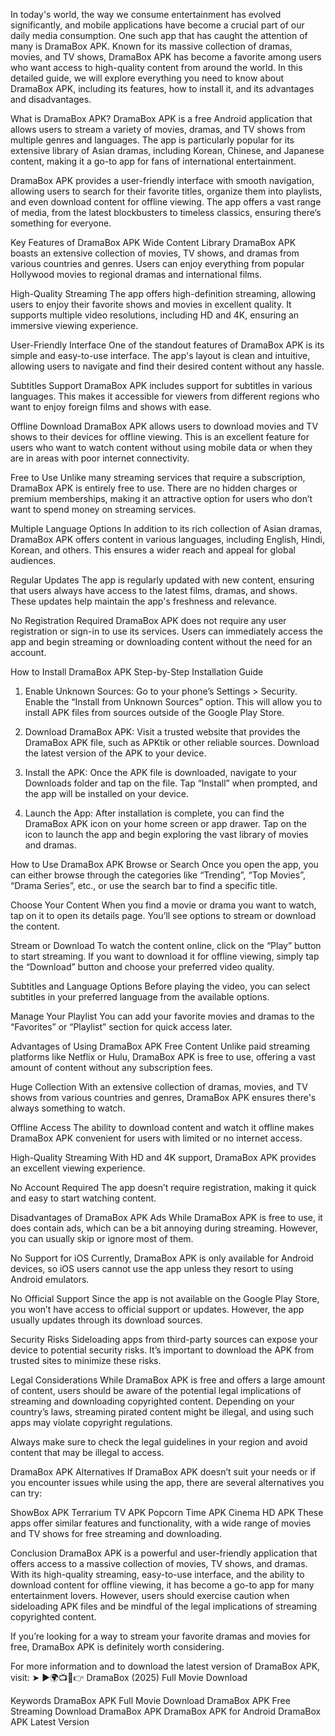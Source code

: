 In today's world, the way we consume entertainment has evolved significantly, and mobile applications have become a crucial part of our daily media consumption. One such app that has caught the attention of many is DramaBox APK. Known for its massive collection of dramas, movies, and TV shows, DramaBox APK has become a favorite among users who want access to high-quality content from around the world. In this detailed guide, we will explore everything you need to know about DramaBox APK, including its features, how to install it, and its advantages and disadvantages.

What is DramaBox APK?
DramaBox APK is a free Android application that allows users to stream a variety of movies, dramas, and TV shows from multiple genres and languages. The app is particularly popular for its extensive library of Asian dramas, including Korean, Chinese, and Japanese content, making it a go-to app for fans of international entertainment.

DramaBox APK provides a user-friendly interface with smooth navigation, allowing users to search for their favorite titles, organize them into playlists, and even download content for offline viewing. The app offers a vast range of media, from the latest blockbusters to timeless classics, ensuring there’s something for everyone.

Key Features of DramaBox APK
Wide Content Library
DramaBox APK boasts an extensive collection of movies, TV shows, and dramas from various countries and genres. Users can enjoy everything from popular Hollywood movies to regional dramas and international films.

High-Quality Streaming
The app offers high-definition streaming, allowing users to enjoy their favorite shows and movies in excellent quality. It supports multiple video resolutions, including HD and 4K, ensuring an immersive viewing experience.

User-Friendly Interface
One of the standout features of DramaBox APK is its simple and easy-to-use interface. The app's layout is clean and intuitive, allowing users to navigate and find their desired content without any hassle.

Subtitles Support
DramaBox APK includes support for subtitles in various languages. This makes it accessible for viewers from different regions who want to enjoy foreign films and shows with ease.

Offline Download
DramaBox APK allows users to download movies and TV shows to their devices for offline viewing. This is an excellent feature for users who want to watch content without using mobile data or when they are in areas with poor internet connectivity.

Free to Use
Unlike many streaming services that require a subscription, DramaBox APK is entirely free to use. There are no hidden charges or premium memberships, making it an attractive option for users who don’t want to spend money on streaming services.

Multiple Language Options
In addition to its rich collection of Asian dramas, DramaBox APK offers content in various languages, including English, Hindi, Korean, and others. This ensures a wider reach and appeal for global audiences.

Regular Updates
The app is regularly updated with new content, ensuring that users always have access to the latest films, dramas, and shows. These updates help maintain the app's freshness and relevance.

No Registration Required
DramaBox APK does not require any user registration or sign-in to use its services. Users can immediately access the app and begin streaming or downloading content without the need for an account.

How to Install DramaBox APK
Step-by-Step Installation Guide
1. Enable Unknown Sources:
Go to your phone’s Settings > Security. Enable the “Install from Unknown Sources” option. This will allow you to install APK files from sources outside of the Google Play Store.

2. Download DramaBox APK:
Visit a trusted website that provides the DramaBox APK file, such as APKtik or other reliable sources. Download the latest version of the APK to your device.

3. Install the APK:
Once the APK file is downloaded, navigate to your Downloads folder and tap on the file. Tap “Install” when prompted, and the app will be installed on your device.

4. Launch the App:
After installation is complete, you can find the DramaBox APK icon on your home screen or app drawer. Tap on the icon to launch the app and begin exploring the vast library of movies and dramas.

How to Use DramaBox APK
Browse or Search
Once you open the app, you can either browse through the categories like “Trending”, “Top Movies”, “Drama Series”, etc., or use the search bar to find a specific title.

Choose Your Content
When you find a movie or drama you want to watch, tap on it to open its details page. You’ll see options to stream or download the content.

Stream or Download
To watch the content online, click on the “Play” button to start streaming. If you want to download it for offline viewing, simply tap the “Download” button and choose your preferred video quality.

Subtitles and Language Options
Before playing the video, you can select subtitles in your preferred language from the available options.

Manage Your Playlist
You can add your favorite movies and dramas to the “Favorites” or “Playlist” section for quick access later.

Advantages of Using DramaBox APK
Free Content
Unlike paid streaming platforms like Netflix or Hulu, DramaBox APK is free to use, offering a vast amount of content without any subscription fees.

Huge Collection
With an extensive collection of dramas, movies, and TV shows from various countries and genres, DramaBox APK ensures there's always something to watch.

Offline Access
The ability to download content and watch it offline makes DramaBox APK convenient for users with limited or no internet access.

High-Quality Streaming
With HD and 4K support, DramaBox APK provides an excellent viewing experience.

No Account Required
The app doesn’t require registration, making it quick and easy to start watching content.

Disadvantages of DramaBox APK
Ads
While DramaBox APK is free to use, it does contain ads, which can be a bit annoying during streaming. However, you can usually skip or ignore most of them.

No Support for iOS
Currently, DramaBox APK is only available for Android devices, so iOS users cannot use the app unless they resort to using Android emulators.

No Official Support
Since the app is not available on the Google Play Store, you won’t have access to official support or updates. However, the app usually updates through its download sources.

Security Risks
Sideloading apps from third-party sources can expose your device to potential security risks. It’s important to download the APK from trusted sites to minimize these risks.

Legal Considerations
While DramaBox APK is free and offers a large amount of content, users should be aware of the potential legal implications of streaming and downloading copyrighted content. Depending on your country’s laws, streaming pirated content might be illegal, and using such apps may violate copyright regulations.

Always make sure to check the legal guidelines in your region and avoid content that may be illegal to access.

DramaBox APK Alternatives
If DramaBox APK doesn’t suit your needs or if you encounter issues while using the app, there are several alternatives you can try:

ShowBox APK
Terrarium TV APK
Popcorn Time APK
Cinema HD APK
These apps offer similar features and functionality, with a wide range of movies and TV shows for free streaming and downloading.

Conclusion
DramaBox APK is a powerful and user-friendly application that offers access to a massive collection of movies, TV shows, and dramas. With its high-quality streaming, easy-to-use interface, and the ability to download content for offline viewing, it has become a go-to app for many entertainment lovers. However, users should exercise caution when sideloading APK files and be mindful of the legal implications of streaming copyrighted content.

If you’re looking for a way to stream your favorite dramas and movies for free, DramaBox APK is definitely worth considering.

For more information and to download the latest version of DramaBox APK, visit:
➤ ►🌍📺📱👉 DramaBox (2025) Full Movie Download

Keywords
DramaBox APK Full Movie Download
DramaBox APK Free Streaming Download
DramaBox APK
DramaBox APK for Android
DramaBox APK Latest Version
